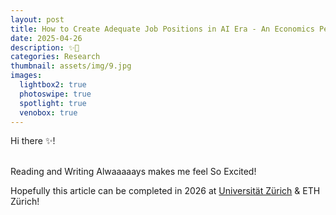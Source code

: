 ```yaml
---
layout: post
title: How to Create Adequate Job Positions in AI Era - An Economics Perspective - Yiru - 26
date: 2025-04-26
description: ✨📍
categories: Research
thumbnail: assets/img/9.jpg
images:
  lightbox2: true
  photoswipe: true
  spotlight: true
  venobox: true
---
```


Hi there ✨!<br><br>

Reading and Writing Alwaaaaays makes me feel So Excited! 

Hopefully this article can be completed in 2026 at [Universität Zürich](https://www.econ.uzh.ch/en/people/faculty/fehr.html) & ETH Zürich!


<br><br><br><br><br><br><br><br>

